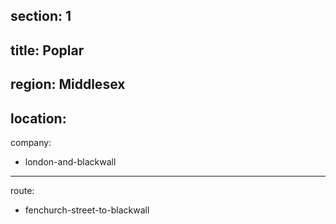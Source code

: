 section: 1
----
title: Poplar
----
region: Middlesex
----
location: 
----
company:
- london-and-blackwall
----
route:
- fenchurch-street-to-blackwall
